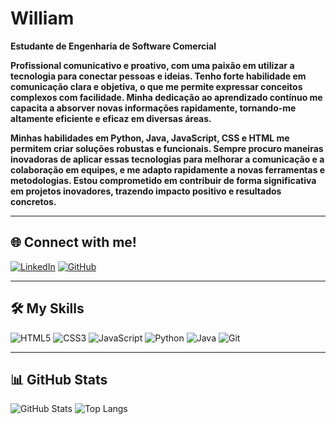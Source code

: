 
# William

**Estudante de Engenharia de Software Comercial**


**Profissional comunicativo e proativo, com uma paixão em utilizar a tecnologia para conectar pessoas e ideias. Tenho forte habilidade em comunicação clara e objetiva, o que me permite expressar conceitos complexos com facilidade. Minha dedicação ao aprendizado contínuo me capacita a absorver novas informações rapidamente, tornando-me altamente eficiente e eficaz em diversas áreas.**

**Minhas habilidades em Python, Java, JavaScript, CSS e HTML me permitem criar soluções robustas e funcionais. Sempre procuro maneiras inovadoras de aplicar essas tecnologias para melhorar a comunicação e a colaboração em equipes, e me adapto rapidamente a novas ferramentas e metodologias.  Estou comprometido em contribuir de forma significativa em projetos inovadores, trazendo impacto positivo e resultados concretos.**

---

## 🌐 Connect with me!

[![LinkedIn](https://img.shields.io/badge/LinkedIn-%230077B5.svg?style=for-the-badge&logo=linkedin&logoColor=white)](https://www.linkedin.com/in/william-almeida-688b7b103/)
[![GitHub](https://img.shields.io/badge/GitHub-%23121011.svg?style=for-the-badge&logo=github&logoColor=white)](https://github.com/willmartinsss)

---

## 🛠 My Skills

![HTML5](https://img.shields.io/badge/HTML5-%23E34F26.svg?style=for-the-badge&logo=html5&logoColor=white)
![CSS3](https://img.shields.io/badge/CSS3-%231572B6.svg?style=for-the-badge&logo=css3&logoColor=white)
![JavaScript](https://img.shields.io/badge/JavaScript-%23F7DF1E.svg?style=for-the-badge&logo=javascript&logoColor=black)
![Python](https://img.shields.io/badge/Python-%233776AB.svg?style=for-the-badge&logo=python&logoColor=white)
![Java](https://img.shields.io/badge/Java-%23ED8B00.svg?style=for-the-badge&logo=java&logoColor=white)
![Git](https://img.shields.io/badge/Git-%23F05033.svg?style=for-the-badge&logo=git&logoColor=white)

---

## 📊 GitHub Stats

![GitHub Stats](https://github-readme-stats.vercel.app/api?username=willmartinsss&show_icons=true&theme=dark)
![Top Langs](https://github-readme-stats.vercel.app/api/top-langs/?username=willmartinsss&layout=compact&theme=dark)
